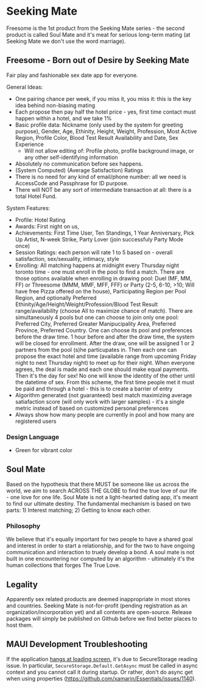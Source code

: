 # Seeking Mate

Freesome is the 1st product from the Seeking Mate series - the second product is called Soul Mate and it's meat for serious long-term mating (at Seeking Mate we don't use the word marriage).

## Freesome - Born out of Desire by Seeking Mate

Fair play and fashionable sex date app for everyone.

General Ideas:

* One pairing chance per week, if you miss it, you miss it: this is the key idea behind non-biasing mating
* Each propose then pay half the hotel price - yes, first time contact must happen within a hotel, and we take 1%
* Basic profile data: Nickname (only used by the system for greeting purpose), Gender, Age, Ethinity, Height, Weight, Profession, Most Active Region, Profile Color, Blood Test Result Availability and Date, Sex Experience
	* Will not allow editing of: Profile photo, profile background image, or any other self-identifying information
* Absolutely no communication before sex happens.
* (System Computed) (Average Satisfaction) Ratings
* There is no need for any kind of email/phone number: all we need is AccessCode and Passphrase for ID purpose.
* There will NOT be any sort of intermediate transaction at all: there is a total Hotel Fund.

System Features:

* Profile: Hotel Rating
* Awards: First night on us, 
* Achievements: First Time User, Ten Standings, 1 Year Anniversary, Pick Up Artist, N-week Strike, Party Lover (join successfuly Party Mode once)
* Session Ratings: each person will rate 1 to 5 based on - overall satisfaction, sex/sexuality, intimacy, style
* Enrolling: All matching happens at midnight every Thursday night toronto time - one must enroll in the pool to find a match. There are those options available when enrolling in drawing pool: Duel (MF, MM, FF) or Threesome (MMM, MMF, MFF, FFF) or Party (2-5, 6-10, >10; Will have free Pizza offered on the house), Participating Region per Pool Region, and optionally Preferred Ethinity/Age/Height/Weight/Profession/Blood Test Result range/availability (choose All to maximize chance of match). There are simultaneously 4 pools but one can choose to join only one pool: Preferred City, Preferred Greater Manipucipality Area, Preferred Province, Preferred Country. One can choose its pool and preferences before the draw time. 1 hour before and after the draw time, the system will be closed for enrollment. After the draw, one will be assigned 1 or 2 partners from the pool (s)he particupates in. Then each one can propose the exact hotel and time (available range from upcoming Friday night to next Thursday night) to meet up for their night. When everyone agrees, the deal is made and each one should make equal payments. Then it's the day for sex! No one will know the identity of the other until the datetime of sex. From this scheme, the first time people met it must be paid and through a hotel - this is to create a barrier of entry
* Algorithm generated (not guaranteed) best match maximizing average satiafaction score (will only work with larger samples) - it's a single metric instead of based on customized personal preferences
* Always show how many people are currently in pool and how many are registered users

### Design Language

* Green for vibrant color

## Soul Mate

Based on the hypothesis that there MUST be someone like us across the world, we aim to search ACROSS THE GLOBE to find the true love of our life - one love for one life. Soul Mate is not a light-hearted dating app, it's meant to find our ultimate destiny. The fundamental mechanism is based on two parts: 1) Interest matching; 2) Getting to know each other.

### Philosophy

We believe that it's equally important for two people to have a shared goal and interest in order to start a relationship, and for the two to have ongoing communication and interaction to truely develop a bond. A soul mate is not built in one encountering nor computed by an algorithm - ultimately it's the human collections that forges The True Love.

## Legality

Apparently sex related products are deemed inappropriate in most stores and countries. Seeking Mate is not-for-profit (pending registration as an organization/incorporation yet) and all contents are open-source. Release packages will simply be published on Github before we find better places to host them.

## MAUI Development Troubleshooting

If the application [hangs at loading screen](https://github.com/dotnet/maui/issues/1787), it's due to SecureStorage reading issue. In particular, `SecureStorage.Default.GetAsync` must be called in async context and you cannot call it during startup. Or rather, don't do async get when using properties (https://github.com/xamarin/Essentials/issues/1140).